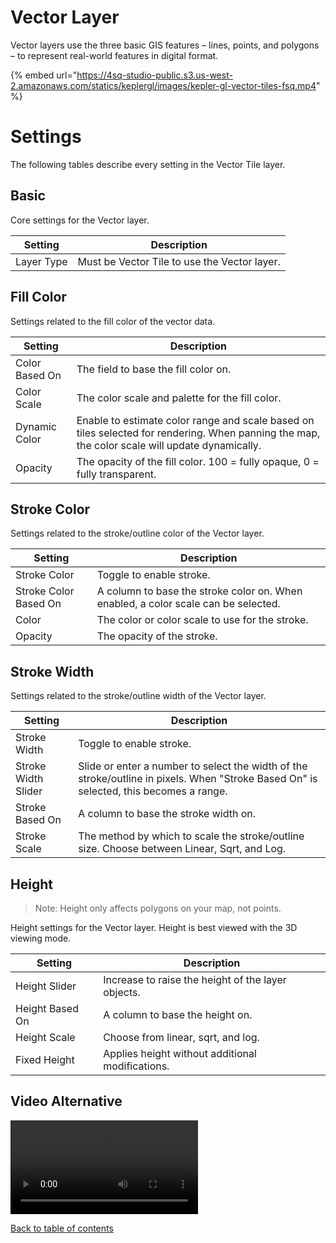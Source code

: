 # Vector Layer


Vector layers use the three basic GIS features – lines, points, and polygons – to represent real-world features in digital format.


{% embed url="https://4sq-studio-public.s3.us-west-2.amazonaws.com/statics/keplergl/images/kepler-gl-vector-tiles-fsq.mp4" %}


# Settings

The following tables describe every setting in the Vector Tile layer.

## Basic

Core settings for the Vector layer.

| Setting    | Description                                  |
| ---------- | -------------------------------------------- |
| Layer Type | Must be Vector Tile to use the Vector layer. |

## Fill Color

Settings related to the fill color of the vector data.

| Setting        | Description                                                                                                                                            |
| -------------- | ------------------------------------------------------------------------------------------------------------------------------------------------------ |
| Color Based On | The field to base the fill color on.                                                                                                                   |
| Color Scale    | The color scale and palette for the fill color.                                                                     |
| Dynamic Color  | Enable to estimate color range and scale based on tiles selected for rendering. When panning the map, the color scale will update dynamically. |
| Opacity        | The opacity of the fill color. 100 = fully opaque, 0 = fully transparent.                                                                              |

## Stroke Color

Settings related to the stroke/outline color of the Vector layer.

| Setting               | Description                                                                        |
| --------------------- | ---------------------------------------------------------------------------------- |
| Stroke Color          | Toggle to enable stroke.                                                           |
| Stroke Color Based On | A column to base the stroke color on. When enabled, a color scale can be selected. |
| Color                 | The color or color scale to use for the stroke.                                    |
| Opacity               | The opacity of the stroke.                                                         |

## Stroke Width

Settings related to the stroke/outline width of the Vector layer.

| Setting             | Description                                                                                                                            |
| ------------------- | -------------------------------------------------------------------------------------------------------------------------------------- |
| Stroke Width        | Toggle to enable stroke.                                                                                                               |
| Stroke Width Slider | Slide or enter a number to select the width of the stroke/outline in pixels. When "Stroke Based On" is selected, this becomes a range. |
| Stroke Based On     | A column to base the stroke width on.                                                                                                  |
| Stroke Scale        | The method by which to scale the stroke/outline size. Choose between Linear, Sqrt, and Log.                                            |

## Height

> Note: Height only affects polygons on your map, not points.

Height settings for the Vector layer. Height is best viewed with the 3D viewing mode.

| Setting         | Description                                        |
| --------------- | -------------------------------------------------- |
| Height Slider   | Increase to raise the height of the layer objects. |
| Height Based On | A column to base the height on.                |
| Height Scale    | Choose from linear, sqrt, and log.                 |
| Fixed Height    | Applies height without additional modifications.   |


<!-- Remove after testing -->

## Video Alternative 

<video controls autoplay loop>
  <source src="https://4sq-studio-public.s3.us-west-2.amazonaws.com/statics/keplergl/images/kepler-gl-vector-tiles-fsq.mp4" type="video/mp4">
  Your browser does not support the video tag.
</video>




[Back to table of contents](../README.md)
